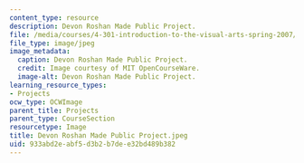 ```yaml
---
content_type: resource
description: Devon Roshan Made Public Project.
file: /media/courses/4-301-introduction-to-the-visual-arts-spring-2007/933abd2eabf5d3b2b7dee32bd489b382_DevonRoshanMadePublicProject.jpeg
file_type: image/jpeg
image_metadata:
  caption: Devon Roshan Made Public Project.
  credit: Image courtesy of MIT OpenCourseWare.
  image-alt: Devon Roshan Made Public Project.
learning_resource_types:
- Projects
ocw_type: OCWImage
parent_title: Projects
parent_type: CourseSection
resourcetype: Image
title: Devon Roshan Made Public Project.jpeg
uid: 933abd2e-abf5-d3b2-b7de-e32bd489b382
---
```

